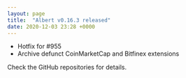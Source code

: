 ```yaml
---
layout: page
title:  "Albert v0.16.3 released"
date: 2020-12-03 23:28 +0000
---
```


* Hotfix for #955
* Archive defunct CoinMarketCap and Bitfinex extensions

Check the GitHub repositories for details.
